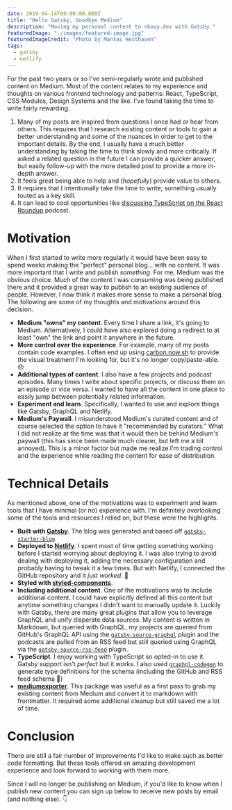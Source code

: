 ```yaml
---
date: 2019-04-14T00:00:00.000Z
title: "Hello Gatsby, Goodbye Medium"
description: "Moving my personal content to skovy.dev with Gatsby."
featuredImage: "./images/featured-image.jpg"
featuredImageCredit: "Photo by Mantas Hesthaven"
tags:
  - gatsby
  - netlify
---
```


For the past two years or so I've semi-regularly wrote and published content on Medium.
Most of the content relates to my experience and thoughts on various frontend
technology and patterns: React, TypeScript, CSS Modules, Design Systems and the like.
I've found taking the time to write fairly rewarding.

1. Many of my posts are inspired from questions I once had or hear from
   others. This requires that I research existing content or tools to gain a
   better understanding and some of the nuances in order to get to the important
   details. By the end, I usually have a much better understanding by taking the 
   time to think slowly and more critically. If asked a related question in
   the future I can provide a quicker answer, but easily follow-up with
   the more detailed post to provide a more in-depth answer.
1. It feels great being able to help and (_hopefully_) provide value to others.
1. It requires that I intentionally take the time to write; something usually touted as a key skill.
1. It can lead to cool opportunities like
   [discussing TypeScript on the React Roundup](https://devchat.tv/react-round-up/rru-044-typescript-with-spencer-miskoviak/) podcast.

# Motivation

When I first started to write more regularly it would have been easy to spend
weeks making the "perfect" personal blog... with no content. It was more
important that I write and publish _something_. For me, Medium was the obvious
choice. Much of the content I was consuming was being published there and
it provided a great way to publish to an existing audience of people. However,
I now think it makes more sense to make a personal blog. The following are some of my
thoughts and motivations around this decision.

- **Medium "owns" my content**. Every time I share a link, it's going to Medium.
  Alternatively, I could have also explored doing a redirect to at least "own"
  the link and point it anywhere in the future.
- **More control over the experience**. For example, many of my posts contain code examples.
  I often end up using [carbon.now.sh](https://carbon.now.sh) to provide the visual treatment
  I'm looking for, but it's no longer copy/paste-able. 😞
- **Additional types of content**. I also have a few projects and podcast episodes. Many
  times I write about specific projects, or discuss them on an episode or vice versa.
  I wanted to have all the content in one place to easily jump between potentially
  related information.
- **Experiment and learn**. Specifically, I wanted to use and explore
  things like Gatsby, GraphQL and Netlify.
- **Medium's Paywall**. I misunderstood Medium's curated content and of course selected the
  option to have it "recommended by curators." What I did not realize at the time was that it would then be behind Medium's paywall
  (this has since been made much clearer, but left me a bit annoyed).
  This is a minor factor but made me realize I'm trading control and the experience
  while reading the content for ease of distribution.

# Technical Details

As mentioned above, one of the motivations was to experiment and learn
tools that I have minimal (or no) experience with. I'm definitely overlooking some
of the tools and resources I relied on, but these were the highlights.

- **Built with [Gatsby](https://www.gatsbyjs.org/)**.
  The blog was generated and based off [`gatsby-starter-blog`](https://github.com/gatsbyjs/gatsby-starter-blog).
- **Deployed to [Netlify](https://www.netlify.com/)**.
  I spent most of time getting something working before I started worrying about deploying it.
  I was also trying to avoid dealing with deploying it, adding the
  necessary configuration and probably having to tweak it a few times. But with Netlify,
  I connected the GitHub repository and it _just worked_. 🤯
- **Styled with [styled-components](https://www.styled-components.com/)**.
- **Including additional content**. One of the motivations was to include additional content.
  I could have explicitly defined all this content but anytime something changes I didn't want to manually update it.
  Luckily with Gatsby, there are many great plugins that allow you to leverage GraphQL and unify disperate data sources.
  My content is written in Markdown, but queried with GraphQL, my projects are queried from GitHub's GraphQL API using the
  [`gatsby-source-graphql`](https://www.gatsbyjs.org/packages/gatsby-source-graphql/) plugin and the podcasts are
  pulled from an RSS feed but still queried using GraphQL via the
  [`gatsby-source-rss-feed`](https://www.gatsbyjs.org/packages/gatsby-source-rss-feed/) plugin.
- **TypeScript**. I enjoy working with TypeScript so opted-in to use it. Gatsby support isn't _perfect_ but it works.
  I also used [`graphql-codegen`](https://github.com/dotansimha/graphql-code-generator) to generate type
  definitions for the schema (including the GitHub and RSS feed schema 🙌)
- **[mediumexporter](https://github.com/xdamman/mediumexporter)**.
  This package was useful as a first pass to grab my existing content from
  Medium and convert it to markdown with frontmatter. It required some additional
  cleanup but still saved me a lot of time.

# Conclusion

There are still a fair number of improvements I'd like to make such as better code 
formatting. But these tools offered an amazing development 
experience and look forward to working with them more.

Since I will no longer be publishing on Medium, if you'd like to know when
I publish new content you can sign up below to receive new posts by email 
(and nothing else). 👇
